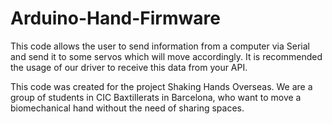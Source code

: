 # Arduino-Hand-Firmware
This code allows the user to send information from a computer via Serial and send it to some servos which will move accordingly.
It is recommended the usage of our driver to receive this data from your API.

This code was created for the project Shaking Hands Overseas. We are a group of students in CIC Baxtillerats in Barcelona, who want to move a biomechanical hand without the need of sharing spaces.
